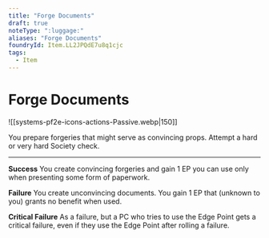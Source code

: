 ```yaml
---
title: "Forge Documents"
draft: true
noteType: ":luggage:"
aliases: "Forge Documents"
foundryId: Item.LL2JPQdE7u8q1cjc
tags:
  - Item
---
```


# Forge Documents
![[systems-pf2e-icons-actions-Passive.webp|150]]

You prepare forgeries that might serve as convincing props. Attempt a hard or very hard Society check.

* * *

**Success** You create convincing forgeries and gain 1 EP you can use only when presenting some form of paperwork.

**Failure** You create unconvincing documents. You gain 1 EP that (unknown to you) grants no benefit when used.

**Critical Failure** As a failure, but a PC who tries to use the Edge Point gets a critical failure, even if they use the Edge Point after rolling a failure.

